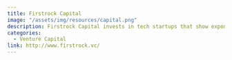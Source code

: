 ```yaml
---
title: Firstrock Capital
image: "/assets/img/resources/capital.png"
description: Firstrock Capital invests in tech startups that show exponential growth in the U.S. markets and that either employ or are open to recruiting engineering talent in Latin America. Firstrock Capital partner with entrepreneurs to help them recruit elite engineering teams while also removing obstacles to growth along the way.
categories:
  - Venture Capital
link: http://www.firstrock.vc/
---
```

